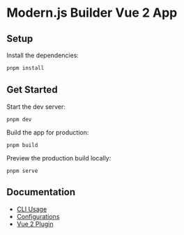 # Modern.js Builder Vue 2 App

## Setup

Install the dependencies:

```bash
pnpm install
```

## Get Started

Start the dev server:

```
pnpm dev
```

Build the app for production:

```
pnpm build
```

Preview the production build locally:

```
pnpm serve
```

## Documentation

- [CLI Usage](https://modernjs.dev/builder/en/guide/basic/builder-cli.html)
- [Configurations](https://modernjs.dev/builder/en/api/index.html)
- [Vue 2 Plugin](https://modernjs.dev/builder/en/plugins/plugin-vue2.html)

